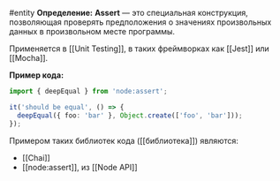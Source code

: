 #entity 
**Определение:**
**Assert** — это специальная конструкция, позволяющая проверять предположения о значениях произвольных данных в произвольном месте программы.

Применяется в [[Unit Testing]], в таких фреймворках как [[Jest]] или [[Mocha]].

**Пример кода:**
```ts
import { deepEqual } from 'node:assert';

it('should be equal', () => {
  deepEqual({ foo: 'bar' }, Object.create(['foo', 'bar']));
});
```

Примером таких библиотек кода ([[библиотека]]) являются:
- [[Chai]]
- [[node:assert]], из [[Node API]]
